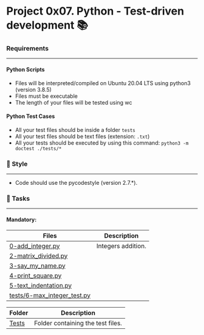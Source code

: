 # Project 0x07. Python - Test-driven development 📚

### Requirements
***
#### Python Scripts
* Files will be interpreted/compiled on Ubuntu 20.04 LTS using python3 (version 3.8.5)
* Files must be executable
* The length of your files will be tested using wc

#### Python Test Cases
* All your test files should be inside a folder `tests`
* All your test files should be text files (extension: `.txt`)
* All your tests should be executed by using this command: `python3 -m doctest ./tests/*`

### 🎨 Style
***
* Code should use the pycodestyle (version 2.7.*).

### 🎯 Tasks
***
#### Mandatory:
| Files | Description |
| --- | --- |
| [0-add_integer.py](https://github.com/nitaly31/holbertonschool-higher_level_programming/blob/master/0x07-python-test_driven_development/0-add_integer.py) | Integers addition. |
| [2-matrix_divided.py]() |  |
| [3-say_my_name.py]() |  |
| [4-print_square.py]() |  |
| [5-text_indentation.py]() |  |
| [tests/6-max_integer_test.py]() |  |

| Folder | Description |
| --- | --- |
| [Tests](https://github.com/nitaly31/holbertonschool-higher_level_programming/tree/master/0x07-python-test_driven_development/tests) | Folder containing the test files. |
